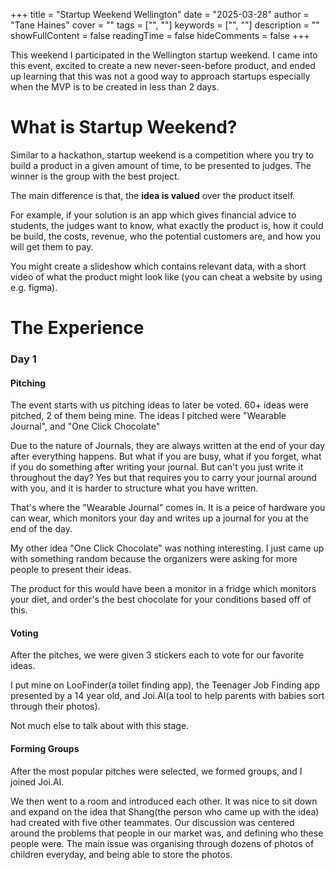 +++
title = "Startup Weekend Wellington"
date = "2025-03-28"
author = "Tane Haines"
cover = ""
tags = ["", ""]
keywords = ["", ""]
description = ""
showFullContent = false
readingTime = false
hideComments = false
+++

This weekend I participated in the Wellington startup weekend. I came into this event, excited to create a new never-seen-before product, and ended up learning that this was not a good way to approach startups especially when the MVP is to be created in less than 2 days.  

<!--more-->



# What is Startup Weekend?
Similar to a hackathon, startup weekend is a competition where you try to build a product in a given amount of time, to be presented to judges. The winner is the group with the best project.

The main difference is that, the **idea is valued** over the product itself. 

For example, if your solution is an app which gives financial advice to students, the judges want to know, what exactly the product is, how it could be build, the costs, revenue, who the potential customers are, and how you will get them to pay. 

You might create a slideshow which contains relevant data, with a short video of what the product might look like (you can cheat a website by using e.g. figma).

# The Experience

### Day 1
#### Pitching
The event starts with us pitching ideas to later be voted. 60+ ideas were pitched, 2 of them being mine. The ideas I pitched were "Wearable Journal", and "One Click Chocolate"

Due to the nature of Journals, they are always written at the end of your day after everything happens. But what if you are busy, what if you forget, what if you do something after writing your journal. But can't you just write it throughout the day? Yes but that requires you to carry your journal around with you, and it is harder to structure what you have written. 

That's where the "Wearable Journal" comes in. It is a peice of hardware you can wear, which monitors your day and writes up a journal for you at the end of the day. 

My other idea "One Click Chocolate" was nothing interesting. I just came up with something random because the organizers were asking for more people to present their ideas.

The product for this would have been a monitor in a fridge which monitors your diet, and order's the best chocolate for your conditions based off of this.

#### Voting
After the pitches, we were given 3 stickers each to vote for our favorite ideas.

I put mine on LooFinder(a toilet finding app), the Teenager Job Finding app presented by a 14 year old, and Joi.AI(a tool to help parents with babies sort through their photos).

Not much else to talk about with this stage.

#### Forming Groups
After the most popular pitches were selected, we formed groups, and I joined Joi.AI. 

We then went to a room and introduced each other. It was nice to sit down and expand on the idea that Shang(the person who came up with the idea) had created with five other teammates. Our discussion was centered around the problems that people in our market was, and defining who these people were. The main issue was organising through dozens of photos of children everyday, and being able to store the photos.